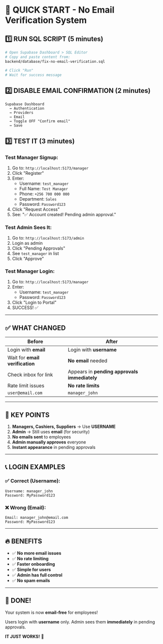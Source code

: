 # 🚀 QUICK START - No Email Verification System

## 1️⃣ RUN SQL SCRIPT (5 minutes)

```bash
# Open Supabase Dashboard > SQL Editor
# Copy and paste content from:
backend/database/fix-no-email-verification.sql

# Click "Run"
# Wait for success message
```

## 2️⃣ DISABLE EMAIL CONFIRMATION (2 minutes)

```
Supabase Dashboard
  → Authentication
  → Providers
  → Email
  → Toggle OFF "Confirm email"
  → Save
```

## 3️⃣ TEST IT (3 minutes)

### Test Manager Signup:
1. Go to: `http://localhost:5173/manager`
2. Click "Register"
3. Enter:
   - Username: `test_manager`
   - Full Name: `Test Manager`
   - Phone: `+256 700 000 000`
   - Department: `Sales`
   - Password: `Password123`
4. Click "Request Access"
5. See: "✅ Account created! Pending admin approval."

### Test Admin Sees It:
1. Go to: `http://localhost:5173/admin`
2. Login as admin
3. Click "Pending Approvals"
4. See `test_manager` in list
5. Click "Approve"

### Test Manager Login:
1. Go to: `http://localhost:5173/manager`
2. Enter:
   - Username: `test_manager`
   - Password: `Password123`
3. Click "Login to Portal"
4. SUCCESS! ✅

---

## ✅ WHAT CHANGED

| Before | After |
|--------|-------|
| Login with **email** | Login with **username** |
| Wait for **email verification** | **No email** needed |
| Check inbox for link | Appears in **pending approvals immediately** |
| Rate limit issues | **No rate limits** |
| `user@email.com` | `manager_john` |

---

## 🎯 KEY POINTS

1. **Managers, Cashiers, Suppliers** → Use **USERNAME**
2. **Admin** → Still uses **email** (for security)
3. **No emails sent** to employees
4. **Admin manually approves** everyone
5. **Instant appearance** in pending approvals

---

## 📞 LOGIN EXAMPLES

### ✅ Correct (Username):
```
Username: manager_john
Password: MyPassword123
```

### ❌ Wrong (Email):
```
Email: manager_john@email.com
Password: MyPassword123
```

---

## 🔥 BENEFITS

- ✅ **No more email issues**
- ✅ **No rate limiting**
- ✅ **Faster onboarding**
- ✅ **Simple for users**
- ✅ **Admin has full control**
- ✅ **No spam emails**

---

## 🎉 DONE!

Your system is now **email-free** for employees!

Users login with **username** only. Admin sees them **immediately** in pending approvals.

**IT JUST WORKS!** 🚀
